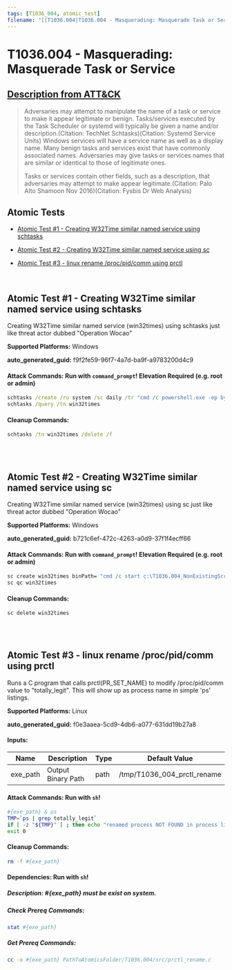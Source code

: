 ```yaml
---
tags: [T1036_004, atomic_test]
filename: "[[T1036.004|T1036.004 - Masquerading: Masquerade Task or Service]]"
---
```


# T1036.004 - Masquerading: Masquerade Task or Service
## [Description from ATT&CK](https://attack.mitre.org/techniques/T1036/004)
<blockquote>Adversaries may attempt to manipulate the name of a task or service to make it appear legitimate or benign. Tasks/services executed by the Task Scheduler or systemd will typically be given a name and/or description.(Citation: TechNet Schtasks)(Citation: Systemd Service Units) Windows services will have a service name as well as a display name. Many benign tasks and services exist that have commonly associated names. Adversaries may give tasks or services names that are similar or identical to those of legitimate ones.

Tasks or services contain other fields, such as a description, that adversaries may attempt to make appear legitimate.(Citation: Palo Alto Shamoon Nov 2016)(Citation: Fysbis Dr Web Analysis)</blockquote>

## Atomic Tests

- [Atomic Test #1 - Creating W32Time similar named service using schtasks](#atomic-test-1---creating-w32time-similar-named-service-using-schtasks)

- [Atomic Test #2 - Creating W32Time similar named service using sc](#atomic-test-2---creating-w32time-similar-named-service-using-sc)

- [Atomic Test #3 - linux rename /proc/pid/comm using prctl](#atomic-test-3---linux-rename-procpidcomm-using-prctl)


<br/>

## Atomic Test #1 - Creating W32Time similar named service using schtasks
Creating W32Time similar named service (win32times) using schtasks just like threat actor dubbed "Operation Wocao"

**Supported Platforms:** Windows


**auto_generated_guid:** f9f2fe59-96f7-4a7d-ba9f-a9783200d4c9






#### Attack Commands: Run with `command_prompt`!  Elevation Required (e.g. root or admin) 


```cmd
schtasks /create /ru system /sc daily /tr "cmd /c powershell.exe -ep bypass -file c:\T1036.004_NonExistingScript.ps1" /tn win32times /f
schtasks /query /tn win32times
```

#### Cleanup Commands:
```cmd
schtasks /tn win32times /delete /f
```





<br/>
<br/>

## Atomic Test #2 - Creating W32Time similar named service using sc
Creating W32Time similar named service (win32times) using sc just like threat actor dubbed "Operation Wocao"

**Supported Platforms:** Windows


**auto_generated_guid:** b721c6ef-472c-4263-a0d9-37f1f4ecff66






#### Attack Commands: Run with `command_prompt`!  Elevation Required (e.g. root or admin) 


```cmd
sc create win32times binPath= "cmd /c start c:\T1036.004_NonExistingScript.ps1"
sc qc win32times
```

#### Cleanup Commands:
```cmd
sc delete win32times
```





<br/>
<br/>

## Atomic Test #3 - linux rename /proc/pid/comm using prctl
Runs a C program that calls prctl(PR_SET_NAME) to modify /proc/pid/comm value to "totally_legit".  This will show up as process name in simple 'ps' listings.

**Supported Platforms:** Linux


**auto_generated_guid:** f0e3aaea-5cd9-4db6-a077-631dd19b27a8





#### Inputs:
| Name | Description | Type | Default Value |
|------|-------------|------|---------------|
| exe_path | Output Binary Path | path | /tmp/T1036_004_prctl_rename|


#### Attack Commands: Run with `sh`! 


```sh
#{exe_path} & ps
TMP=`ps | grep totally_legit`
if [ -z "${TMP}" ] ; then echo "renamed process NOT FOUND in process list" && exit 1; fi
exit 0
```

#### Cleanup Commands:
```sh
rm -f #{exe_path}
```



#### Dependencies:  Run with `sh`!
##### Description: #{exe_path} must be exist on system.
##### Check Prereq Commands:
```sh
stat #{exe_path}
```
##### Get Prereq Commands:
```sh
cc -o #{exe_path} PathToAtomicsFolder/T1036.004/src/prctl_rename.c
```




<br/>
